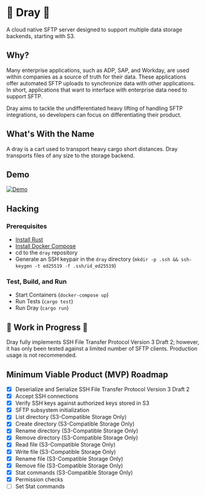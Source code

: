 # 🚚 Dray 🚚
A cloud native SFTP server designed to support multiple data storage backends, starting with S3.

## Why?
Many enterprise applications, such as ADP, SAP, and Workday, are used within companies as a source of truth for their data. These applications offer automated SFTP uploads to synchronize data with other applications. In short, applications that want to interface with enterprise data need to support SFTP.

Dray aims to tackle the undifferentiated heavy lifting of handling SFTP integrations, so developers can focus on differentiating their product.

## What's With the Name
A dray is a cart used to transport heavy cargo short distances. Dray transports files of any size to the storage backend.

## Demo
[![Demo](https://asciinema.org/a/Zjdni4AYhpX65GwhXBxUeaEcE.svg)](https://asciinema.org/a/Zjdni4AYhpX65GwhXBxUeaEcE)

## Hacking
### Prerequisites
- [Install Rust](https://rustup.rs)
- [Install Docker Compose](https://docs.docker.com/compose/install)
- cd to the `dray` repository
- Generate an SSH keypair in the `dray` directory (`mkdir -p .ssh && ssh-keygen -t ed25519 -f .ssh/id_ed25519`)

### Test, Build, and Run
- Start Containers (`docker-compose up`)
- Run Tests (`cargo test`)
- Run Dray (`cargo run`)

## 🚧 Work in Progress 🚧
Dray fully implements SSH File Transfer Protocol Version 3 Draft 2; however, it has only been tested against a limited number of SFTP clients. 
Production usage is not recommended.

## Minimum Viable Product (MVP) Roadmap
- [x] Deserialize and Serialize SSH File Transfer Protocol Version 3 Draft 2
- [x] Accept SSH connections
- [x] Verify SSH keys against authorized keys stored in S3
- [x] SFTP subsystem initialization
- [x] List directory (S3-Compatible Storage Only)
- [x] Create directory (S3-Compatible Storage Only)
- [x] Rename directory (S3-Compatible Storage Only)
- [x] Remove directory (S3-Compatible Storage Only)
- [x] Read file (S3-Compatible Storage Only)
- [x] Write file (S3-Compatible Storage Only)
- [x] Rename file (S3-Compatible Storage Only)
- [x] Remove file (S3-Compatible Storage Only)
- [x] Stat commands (S3-Compatible Storage Only)
- [x] Permission checks
- [ ] Set Stat commands
